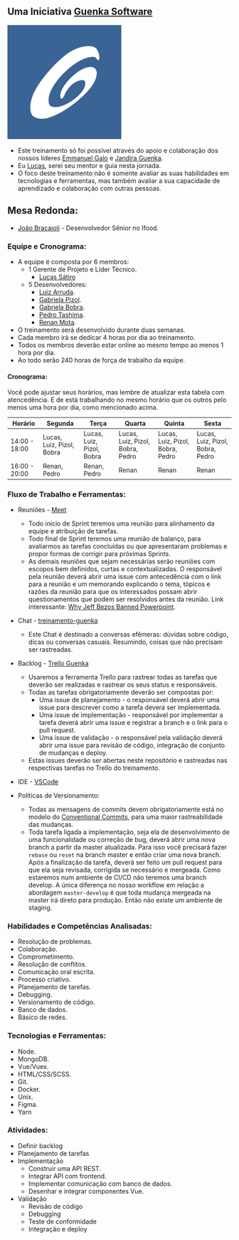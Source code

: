 ## Uma Iniciativa [Guenka Software](http://www.guenka.com.br/)

![](/flat-logo-guenka.png) 

* Este treinamento só foi possível através do apoio e colaboração dos nossos líderes [Emmanuel Galo](https://www.linkedin.com/in/emmanuel-galo-442a35b3/?originalSubdomain=br) e [Jandira Guenka](https://www.linkedin.com/in/jandira-g-palma-29192b8/).
* Eu [Lucas](https://www.linkedin.com/in/lucas-joaquim-81880a159/), serei seu mentor e guia nesta jornada.
* O foco deste treinamento não é somente avaliar as suas habilidades em tecnologias e ferramentas, mas também avaliar a sua capacidade de aprendizado e colaboração com outras pessoas.

## Mesa Redonda:

* [João Bracaioli](https://www.linkedin.com/in/joaobracaioli/) - Desenvolvedor Sênior no Ifood. 

### Equipe e Cronograma:

* A equipe é composta por 6 membros:
    * 1 Gerente de Projeto e Líder Técnico.
      * [Lucas Sátiro](https://github.com/lusatiro)
    * 5 Desenvolvedores:
      * [Luiz Arruda](https://github.com/arrudaluiz).
      * [Gabriela Pizol](https://github.com/gabidepizol).
      * [Gabriela Bobra](https://github.com/gabibobra).
      * [Pedro Tashima](https://github.com/Tashima42).
      * [Renan Mota](https://github.com/renandmc).
* O treinamento será desenvolvido durante duas semanas.
* Cada membro irá se dedicar 4 horas por dia ao treinamento.
* Todos os membros deverão estar online ao mesmo tempo ao menos 1 hora por dia.
* Ao todo serão 240 horas de força de trabalho da equipe.


#### Cronograma:

Você pode ajustar seus horários, mas lembre de atualizar esta tabela com atencedência. E de está trabalhando no mesmo horário que os outros pelo menos uma hora por dia, como mencionado acima.

| Horário  | Segunda | Terça | Quarta | Quinta | Sexta |
| ----------- | ----------- | ----------- | ----------- | ----------- | ----------- |
| 14:00 - 18:00 | Lucas, Luiz, Pizol, Bobra| Lucas, Luiz, Pizol, Bobra | Lucas, Luiz, Pizol, Bobra, Pedro | Lucas, Luiz, Pizol, Bobra, Pedro | Lucas, Luiz, Pizol, Bobra, Pedro |
| 16:00 - 20:00 | Renan, Pedro | Renan, Pedro | Renan | Renan | Renan |

### Fluxo de Trabalho e Ferramentas:

* Reuniões - [Meet](http://meet.new/)
    
    * Todo início de Sprint teremos uma reunião para alinhamento da equipe e atribuição de tarefas.
    * Todo final de Sprint teremos uma reunião de balanço, para avaliarmos as tarefas concluídas ou que apresentaram problemas e propor formas de corrigir para próximas Sprints.
    * As demais reuniões que sejam necessárias serão reuniões com escopos bem definidos, curtas e contextualizadas. O responsável pela reunião deverá abrir uma issue com antecedência com o link para a reunião e um memorando explicando o tema, tópicos e razões da reunião para que os interessados possam abrir questionamentos que podem ser resolvidos antes da reunião. Link interessante: [Why Jeff Bezos Banned Powerpoint](https://www.geeknack.com/2019/11/02/why-jeff-bezos-banned-powerpoint/).

* Chat - [treinamento-guenka](https://gitter.im/treinamento-guenka/community)

    * Este Chat é destinado a conversas efêmeras: dúvidas sobre código, dicas ou conversas casuais. Resumindo, coisas que não precisam ser rastreadas.

* Backlog - [Trello Guenka](https://trello.com/b/qtJ2Nol2/treinamento)
    * Usaremos a ferramenta Trello para rastrear todas as tarefas que deverão ser realizadas e rastrear os seus status e responsáveis.
    * Todas as tarefas obrigatoriamente deverão ser compostas por:
        * Uma issue de planejamento - o responsável deverá abrir uma issue para descrever como a tarefa deverá ser implementada.
        * Uma issue de implementação - responsável por implementar a tarefa deverá abrir uma issue e registrar a branch e o link para o pull request. 
        * Uma issue de validação - o responsável pela validação deverá abrir uma issue para revisão de código, integração de conjunto de mudanças e deploy.
     * Estas issues deverão ser abertas neste repositório e rastreadas nas respectivas tarefas no Trello do treinamento.

* IDE - [VSCode](https://code.visualstudio.com/)

* Políticas de Versionamento:
    * Todas as mensagens de commits devem obrigatoriamente está no modelo do [Conventional Commits](https://www.conventionalcommits.org/en/v1.0.0/), para uma maior rastreabilidade das mudanças.
    * Toda tarefa ligada a implementação, seja ela de desenvolvimento de uma funcionalidade ou correção de bug, deverá abrir uma nova branch a partir da master atualizada. Para isso você precisará fazer `rebase` ou `reset` na branch master e então criar uma nova branch. Após a finalização da tarefa, deverá ser feito um pull request para que ela seja revisada, corrigida se necessário e mergeada. Como estaremos num ambiente de CI/CD não teremos uma branch develop. A única diferença no nosso workflow em relação a abordagem `master-develop` é que toda mudança mergeada na master irá direto para produção. Então não existe um ambiente de staging.

### Habilidades e Competências Analisadas:

* Resolução de problemas.
* Colaboração.
* Comprometimento.
* Resolução de conflitos.
* Comunicação oral escrita.
* Processo criativo.
* Planejamento de tarefas.
* Debugging.
* Versionamento de código.
* Banco de dados.
* Básico de redes.

### Tecnologias e Ferramentas:

* Node.
* MongoDB.
* Vue/Vuex.
* HTML/CSS/SCSS.
* Git.
* Docker.
* Unix.
* Figma.
* Yarn

### Atividades:

* Definir backlog
* Planejamento de tarefas
* Implementação
    * Construir uma API REST.
    * Integrar API com frontend.
    * Implementar comunicação com banco de dados.
    * Desenhar e integrar componentes Vue.
* Validação
   * Revisão de código
   * Debugging
   * Teste de conformidade
   * Integração e deploy





